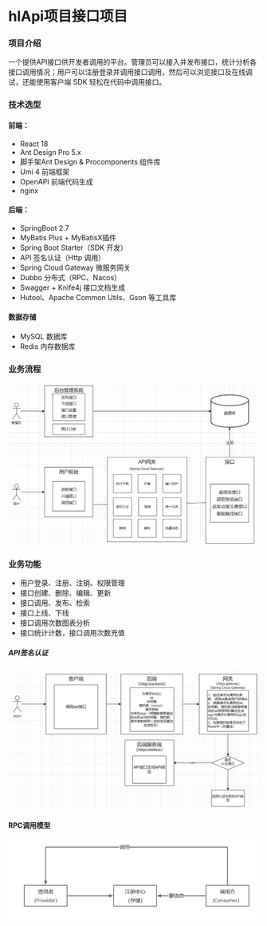 # hlApi项目接口项目



### 项目介绍

一个提供API接口供开发者调用的平台。管理员可以接入并发布接口，统计分析各接口调用情况；用户可以注册登录并调用接口调用，然后可以浏览接口及在线调试，还能使用客户端 SDK 轻松在代码中调用接口。



### 技术选型

#### 前端：

- React 18
- Ant Design Pro 5.x
-  脚手架Ant Design & Procomponents 组件库
- Umi 4 前端框架
- OpenAPI 前端代码生成
- nginx

#### 后端：

- SpringBoot 2.7
- MyBatis Plus + MyBatisX插件
- Spring Boot Starter（SDK 开发）
- API 签名认证（Http 调用）
- Spring Cloud Gateway 微服务网关
- Dubbo 分布式（RPC、Nacos）
- Swagger + Knife4j 接口文档生成
- Hutool、Apache Common Utils、Gson 等工具库

#### 数据存储

- MySQL 数据库
- Redis 内存数据库



### 业务流程

![image-20230715220707774](https://github.com/hlstone3/imgs/blob/master/hlApi/image-20230715220707774.png)

### 业务功能

- 用户登录、注册、注销、权限管理
- 接口创建、删除、编辑、更新
- 接口调用、发布、检索
- 接口上线、下线
- 接口调用次数图表分析
- 接口统计计数，接口调用次数充值

##### API签名认证

![image-20230716092048800](https://github.com/hlstone3/imgs/blob/master/hlApi/image-20230716092048800.png)

#### RPC调用模型

![image-20230716092217472](https://github.com/hlstone3/imgs/blob/master/hlApi/image-20230716092217472.png)

